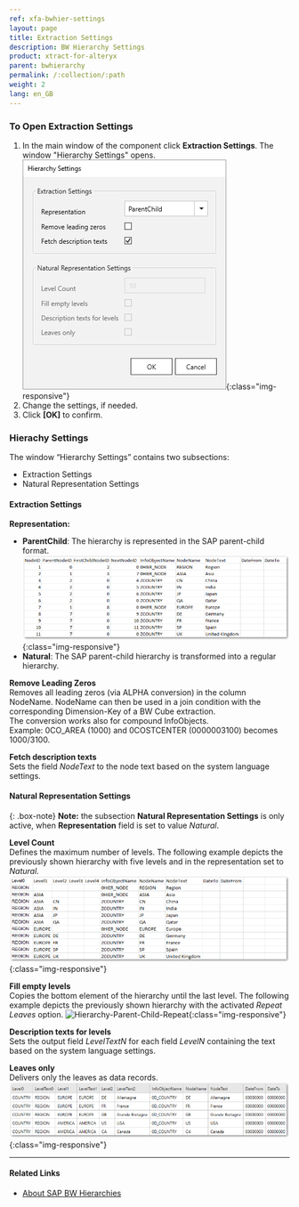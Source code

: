 ```yaml
---
ref: xfa-bwhier-settings
layout: page
title: Extraction Settings
description: BW Hierarchy Settings
product: xtract-for-alteryx
parent: bwhierarchy
permalink: /:collection/:path
weight: 2
lang: en_GB
---
```

### To Open Extraction Settings
1. In the main window of the component click **Extraction Settings**. The window "Hierarchy Settings" opens.
![Hierarchies-Parent-Child](/img/content/Hierarchy-settings.png){:class="img-responsive"}
2. Change the settings, if needed.
3. Click **[OK]** to confirm.

### Hierachy Settings
The window “Hierarchy Settings” contains two subsections:
- Extraction Settings
- Natural Representation Settings

#### Extraction Settings
**Representation:** 
- **ParentChild**: The hierarchy is represented in the SAP parent-child format.
![Hierarchies-Parent-Child](/img/content/Hierarchies-Parent-Child.png){:class="img-responsive"}
- **Natural**: The SAP parent-child hierarchy is transformed into a regular hierarchy.

**Remove Leading Zeros**<br>
Removes all leading zeros (via ALPHA conversion) in the column NodeName.
NodeName can then be used in a join condition with the corresponding Dimension-Key of a BW Cube extraction.<br>
The conversion works also for compound InfoObjects.<br> 
Example: 0CO_AREA (1000) and 0COSTCENTER (0000003100) becomes 1000/3100.

**Fetch description texts**<br>
Sets the field *NodeText* to the node text based on the system language settings. 

#### Natural Representation Settings

{: .box-note}
**Note:** the subsection **Natural Representation Settings** is only active, when **Representation** field is set to value *Natural*.

**Level Count** <br>
Defines the maximum number of levels. 
The following example depicts the previously shown hierarchy with five levels and in the representation set to *Natural*.
![Hierarchy-Parent-Child-Natural](/img/content/Hierarchy-Parent-Child-Natural.png){:class="img-responsive"}

**Fill empty levels**  <br>
Copies the bottom element of the hierarchy until the last level.
The following example depicts the previously shown hierarchy with the activated *Repeat Leaves* option.
![Hierarchy-Parent-Child-Repeat](/img/content/Hierarchy-Parent-Child-Repeat.png){:class="img-responsive"}

**Description texts for levels**<br>
Sets the output field *LevelTextN* for each field *LevelN* containing the text based on the system language settings.

**Leaves only**<br>
Delivers only the leaves as data records.
![Hierarchy-Parent-Child-Repeat](/img/content/Hierarchy-leaves-only.png){:class="img-responsive"}

*****
#### Related Links
- [About SAP BW Hierarchies](https://help.sap.com/saphelp_scm41/helpdata/en/90/fd36709c6411d5b4000050dadfb23f/content.htm?no_cache=true)
